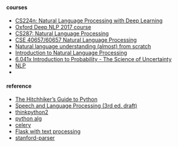 #### courses
 * [CS224n: Natural Language Processing with Deep Learning](http://web.stanford.edu/class/cs224n/)
 * [Oxford Deep NLP 2017 course](https://github.com/oxford-cs-deepnlp-2017/lectures)
 * [CS287: Natural Language Processing](http://cs287.fas.harvard.edu/)
 * [CSE 40657/60657 Natural Language Processing](https://www3.nd.edu/~dchiang/teaching/nlp/2017/)
 * [Natural language understanding (almost) from scratch](https://blog.acolyer.org/2016/07/04/natural-language-understanding-almost-from-scratch/)
 * [Introduction to Natural Language Processing
](https://www.coursera.org/learn/natural-language-processing/home/welcome)
 * [6.041x Introduction to Probability - The Science of Uncertainty](https://courses.edx.org/courses/course-v1:MITx+6.041x_3+2T2016/info)
 * [NLP](https://www.eecis.udel.edu/~trnka/CISC889-11S/)
 * 
 

#### reference
* [The Hitchhiker’s Guide to Python](http://docs.python-guide.org/en/latest/)
* [Speech and Language Processing (3rd ed. draft)](https://web.stanford.edu/~jurafsky/slp3/)
* [thinkpython2](http://www.greenteapress.com/thinkpython2/html/index.html)
* [python alg](http://www.brpreiss.com/books/opus7/html/book.html)
* [celery](http://celery.readthedocs.io/en/latest/index.html)
* [Flask with text processing](https://realpython.com/blog/python/flask-by-example-part-3-text-processing-with-requests-beautifulsoup-nltk/#install-requirements)
* [stanford-parser](http://universaldependencies.org/en/dep/all.html#al-en-dep/nmod)
 
